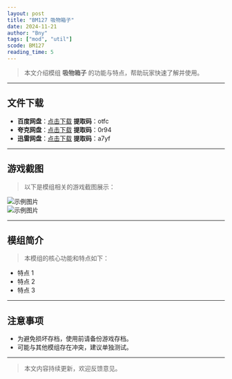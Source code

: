 ```yaml
---
layout: post
title: "BM127 吸物箱子"
date: 2024-11-21
author: "Bny"
tags: ["mod", "util"]
scode: BM127
reading_time: 5
---
```


> 本文介绍模组 **吸物箱子** 的功能与特点，帮助玩家快速了解并使用。

---





## 文件下载
- **百度网盘**：[点击下载](https://pan.baidu.com/s/1gHxBWAMjxFxgWv2dtPplyQ?pwd=otfc)  **提取码**：otfc  
- **夸克网盘**：[点击下载](https://pan.quark.cn/s/448cff061539?pwd=0r94)  **提取码**：0r94  
- **迅雷网盘**：[点击下载](https://pan.xunlei.com/s/VOCCbex84jq6gy-RR2L34PwUA1?pwd=a7yf)  **提取码**：a7yf  

---

## 游戏截图
> 以下是模组相关的游戏截图展示：

![示例图片](https://example.com/screenshot1.jpg)  
![示例图片](https://example.com/screenshot2.jpg)

---

## 模组简介
> 本模组的核心功能和特点如下：
- 特点 1
- 特点 2
- 特点 3

---

## 注意事项
- 为避免损坏存档，使用前请备份游戏存档。
- 可能与其他模组存在冲突，建议单独测试。

---

> 本文内容持续更新，欢迎反馈意见。

